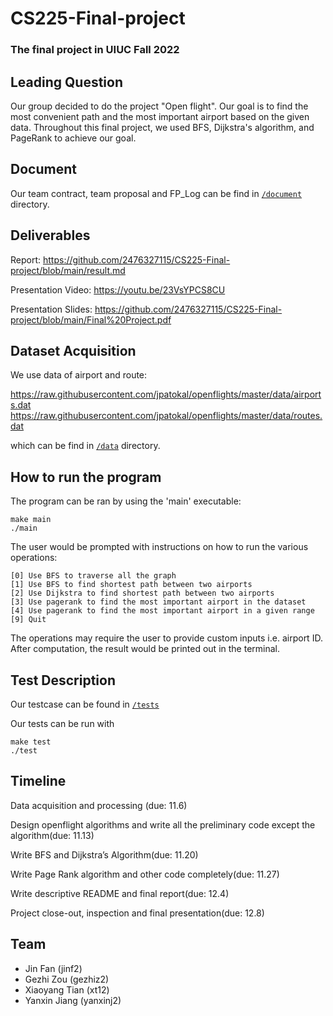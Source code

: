 # CS225-Final-project

### The final project in UIUC Fall 2022

## Leading Question 

Our group decided to do the project "Open flight". Our goal is to find the most convenient path and the most important airport based on the given data. Throughout this final project, we used BFS, Dijkstra's algorithm, and PageRank to achieve our goal.

   
## Document

Our team contract, team proposal and FP_Log can be find in [`/document`](https://github.com/2476327115/CS225-Final-project/tree/main/Document) directory.

## Deliverables

Report: https://github.com/2476327115/CS225-Final-project/blob/main/result.md

Presentation Video: https://youtu.be/23VsYPCS8CU

Presentation Slides: https://github.com/2476327115/CS225-Final-project/blob/main/Final%20Project.pdf

## Dataset Acquisition

We use data of airport and route:


https://raw.githubusercontent.com/jpatokal/openflights/master/data/airports.dat
https://raw.githubusercontent.com/jpatokal/openflights/master/data/routes.dat

which can be find in [`/data`](https://github.com/2476327115/CS225-Final-project/tree/main/data) directory.

## How to run the program
The program can be ran by using the 'main' executable:
```
make main
./main
```
The user would be prompted with instructions on how to run the various operations:
```
[0] Use BFS to traverse all the graph
[1] Use BFS to find shortest path between two airports
[2] Use Dijkstra to find shortest path between two airports
[3] Use pagerank to find the most important airport in the dataset
[4] Use pagerank to find the most important airport in a given range
[9] Quit
```  
The operations may require the user to provide custom inputs i.e. airport ID.  
After computation, the result would be printed out in the terminal.  


## Test Description
Our testcase can be found in [`/tests`](https://github.com/2476327115/CS225-Final-project/tree/main/tests) 

Our tests can be run with
```
make test
./test
```  

## Timeline

Data acquisition and processing (due: 11.6)

Design openflight algorithms and write all the preliminary code except the algorithm(due: 11.13)

Write BFS and Dijkstra’s Algorithm(due: 11.20)

Write Page Rank algorithm and other code completely(due: 11.27)

Write descriptive README and final report(due: 12.4)

Project close-out, inspection and final presentation(due: 12.8)

## Team
- Jin Fan (jinf2)
- Gezhi Zou (gezhiz2)
- Xiaoyang Tian (xt12)
- Yanxin Jiang (yanxinj2)
